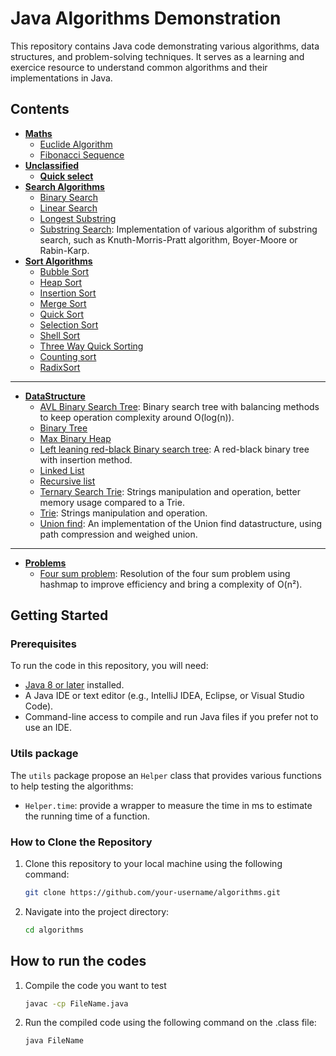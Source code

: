 # Java Algorithms Demonstration

This repository contains Java code demonstrating various algorithms, data structures, and problem-solving techniques. It serves as a learning and exercice resource to understand common algorithms and their implementations in Java.

## Contents

- **[Maths](/maths)**
    - [Euclide Algorithm](/maths/EuclideAlgorithm.java)
    - [Fibonacci Sequence](/maths/FibonacciSequence.java)
- **[Unclassified](/other)**
    - **[Quick select](/other/QuickSelect.java)**
- **[Search Algorithms](/search)** 
    - [Binary Search](/search/BinarySearch.java)
    - [Linear Search](/search/LinearSearch.java)
    - [Longest Substring](/search/LongestSubstring.java)
    - [Substring Search](/search/SubstringSearch.java): Implementation of various algorithm of substring search, such as Knuth-Morris-Pratt algorithm, Boyer-Moore or Rabin-Karp.
- **[Sort Algorithms](/sort)**
    - [Bubble Sort](/sort/BubbleSort.java)
    - [Heap Sort](/sort/HeapSort.java)
    - [Insertion Sort](/sort/InsertionSort.java)
    - [Merge Sort](/sort/MergeSort.java)
    - [Quick Sort](/sort/QuickSort.java)
    - [Selection Sort](/sort/SelectionSort.java)
    - [Shell Sort](/sort/ShellSort.java)
    - [Three Way Quick Sorting](/sort/ThreeWaySorting.java)
    - [Counting sort](/sort/CountingSort.java)
    - [RadixSort](/sort/RadixSort.java)

--- 

- **[DataStructure](/DataStructure/)**
    - [AVL Binary Search Tree](/DataStructure/AVLBinarySearchTree.java): Binary search tree with balancing methods to keep operation complexity around O(log(n)).
    - [Binary Tree](/DataStructure/BinaryTree.java)
    - [Max Binary Heap](/DataStructure/MaxHeap.java)
    - [Left leaning red-black Binary search tree](/DataStructure/LLRBTree.java): A red-black binary tree with insertion method.
    - [Linked List](/DataStructure/LinkedList.java)
    - [Recursive list](/DataStructure/RecursiveList.java)
    - [Ternary Search Trie](/DataStructure/TernarySearchTrie.java): Strings manipulation and operation, better memory usage compared to a Trie.
    - [Trie](/DataStructure/Trie.java): Strings manipulation and operation.
    - [Union find](/DataStructure/UnionFind.java): An implementation of the Union find datastructure, using path compression and weighed union.

--- 

- **[Problems](/problems/)**
    - [Four sum problem](/problems/FourSum.java): Resolution of the four sum problem using hashmap to improve efficiency and bring a complexity of O(n²).

## Getting Started

### Prerequisites

To run the code in this repository, you will need:

- [Java 8 or later](https://www.oracle.com/java/technologies/javase-jdk11-downloads.html) installed.
- A Java IDE or text editor (e.g., IntelliJ IDEA, Eclipse, or Visual Studio Code).
- Command-line access to compile and run Java files if you prefer not to use an IDE.

### Utils package
The `utils` package propose an `Helper` class that provides various functions to help testing the algorithms:
- `Helper.time`:  provide a wrapper to measure the time in ms to estimate the running time of a function.

### How to Clone the Repository

1. Clone this repository to your local machine using the following command:

   ```bash
   git clone https://github.com/your-username/algorithms.git
   ```
2.  Navigate into the project directory:
    ```bash
    cd algorithms
    ```

## How to run the codes

1. Compile the code you want to test
    ```bash
    javac -cp FileName.java
    ```
2. Run the compiled code using the following command on the .class file:
    ```bash
    java FileName
    ```
